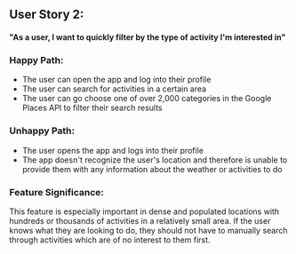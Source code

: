 <h2> User Story 2: </h2>

<h4> "As a user, I want to quickly filter by the type of activity I'm interested in" <h4>

<h3> Happy Path: </h3>
 <ul>
     <li> The user can open the app and log into their profile </li>
     <li> The user can search for activities in a certain area </li>
    <li>The user can go choose one of over 2,000 categories in the Google Places API to filter their search results </li>
</ul>
  
<h3> Unhappy Path: </h3>
<ul> 
  <li> The user opens the app and logs into their profile </li>
  <li> The app doesn't recognize the user's location and therefore is unable to provide them with any information about the weather or activities to do</li>
</ul>

<h3> Feature Significance: </h3>
This feature is especially important in dense and populated locations with hundreds or thousands of activities in a relatively small area. If the user knows what they are looking to do, they should not have to manually search through activities which are of no interest to them first.
